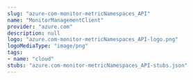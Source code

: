 ```yaml
---
slug: "azure-com-monitor-metricNamespaces_API"
name: "MonitorManagementClient"
provider: "azure.com"
description: null
logo: "azure.com-monitor-metricNamespaces_API-logo.png"
logoMediaType: "image/png"
tags:
- name: "cloud"
stubs: "azure.com-monitor-metricNamespaces_API-stubs.json"
---
```

